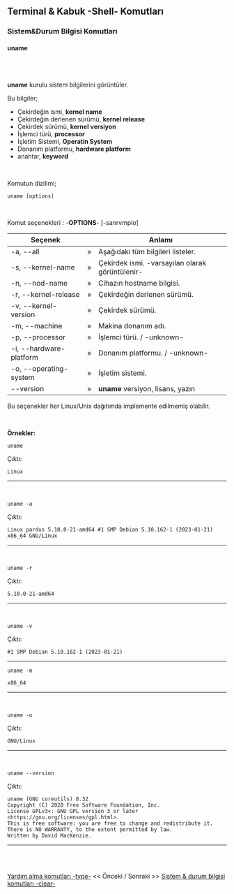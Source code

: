 ## **Terminal & Kabuk -Shell- Komutları**

### Sistem&Durum Bilgisi Komutları 

#### **uname** 


</br>

</br>

**uname** kurulu sistem bilgilerini görüntüler.

Bu bilgiler;

* Çekirdeğin ismi, **kernel name**
* Çekirdeğin derlenen sürümü, **kernel release**
* Çekirdek sürümü, **kernel versiyon**
* İşlemci türü, **processor**
* İşletim Sistemi, **Operatin System**
* Donanım platformu, **hardware platform** 
* anahtar, **keyword**


</br>


Komutun dizilimi;

```
uname [options] 
```

<br>


Komut seçenekleri : -**OPTIONS**- [-sanrvmpio]

| Seçenek | | Anlamı |
|--|:--:|--|
| -a, --all | » | Aşağıdaki tüm bilgileri listeler. |
| -s, --kernel-name | » | Çekirdek ismi. -varsayılan olarak görüntülenir- |
| -n, --nod-name | » | Cihazın hostname bilgisi. |
| -r, --kernel-release | » | Çekirdeğin derlenen sürümü. |
| -v, --kernel-version | » | Çekirdek sürümü. |
| -m, --machine | » | Makina donanım adı. |
| -p, --processor | » | İşlemci türü. / -unknown- |
| -i, --hardware-platform | » | Donanım platformu. / -unknown- |
| -o, --operating-system | » | İşletim sistemi. |
| --version | » | **uname** versiyon, lisans, yazın |


Bu seçenekler her Linux/Unix dağıtımda implemente edilmemiş olabilir.

</br>

**Örnekler:**

``` {.sh}
uname
```

Çıktı:

``` {echo}
Linux
```

---
</br>

``` {.sh}
uname -a
```

Çıktı:

``` {echo} 
Linux pardus 5.10.0-21-amd64 #1 SMP Debian 5.10.162-1 (2023-01-21) x86_64 GNU/Linux
```

---

</br>

``` {.sh}
uname -r
```

Çıktı:

``` {echo} 
5.10.0-21-amd64
```
---

</br>

``` {.sh}
uname -v
```

Çıktı:

``` {echo} 
#1 SMP Debian 5.10.162-1 (2023-01-21)
```

---



``` {.sh}
uname -m
```


``` {echo}
x86_64
```

---
</br>

``` {.sh}
uname -o
```

Çıktı:

``` {echo}
GNU/Linux
```
---
</br>

``` {.sh}
uname --version
```

Çıktı:

``` {echo}
uname (GNU coreutils) 8.32
Copyright (C) 2020 Free Software Foundation, Inc.
License GPLv3+: GNU GPL version 3 or later <https://gnu.org/licenses/gpl.html>.
This is free software: you are free to change and redistribute it.
There is NO WARRANTY, to the extent permitted by law.
Written by David MacKenzie.
```

---
</br>



</br>

 [Yardım alma komutları -type-](../yardim-alma-komutlari/tr_komutlar-yardim-alma-komutlari-type-.md) << Önceki / Sonraki >> [Sistem & durum bilgisi komutları -clear-](./tr_komutlar-sistem-durum-bilgisi-komutlari-clear-.md)

